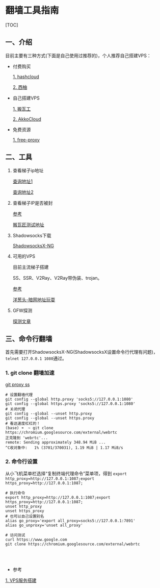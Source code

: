 # 翻墙工具指南

[TOC]

## 一、介绍

​	目前主要有三种方式(下面是自己使用过推荐的)，个人推荐自己搭建VPS：

- 付费购买

  [1. hashcloud](https://hashcloud.one/#/login)

  [2. 西柚](https://xiyou360.net/)

- 自己搭建VPS

  [1. 搬瓦工](https://bwh88.net/)

  [2. AkkoCloud](https://www.akkocloud.com/index.php)

- 免费资源

  [1. free-proxy](http://free-proxy.cz/en/)

## 二、工具

1. 查看梯子ip地址

   [查询地址1](https://www.expressvpn.com/what-is-my-ip)

   [查询地址2](https://www.myip.com/)

2. 查看梯子IP是否被封

   [参考](https://www.vps234.com/ipchecker/)

   [搬瓦匠测试地址](http://ping.pe)

3. Shadowsocks下载

   [ShadowsocksX-NG](https://github.com/shadowsocks/ShadowsocksX-NG)

4. 可用的VPS

   目前主流梯子搭建

   SS、SSR、V2Ray、V2Ray带伪装、trojan。

   [参考](https://tlanyan.me/recovery-blocked-ip/)

   [洋葱头-暗网地址玩耍](https://ssrshare.github.io/2020/08/01/darkweb-62/)

5. GFW探测

   [探测文章](https://www.zkii.net/system/safe/2798.html/3/)

## 三、命令行翻墙

首先需要打开ShadowsocksX-NG(ShadowsocksX设置命令行代理有问题)， `telnet 127.0.0.1 1080`通过。

### 1. git clone 翻墙加速

[git proxy ss]( https://my.oschina.net/yhcocacoder/blog/1790718) 

```shell
# 设置翻墙代理
git config --global http.proxy 'socks5://127.0.0.1:1080'
git config --global https.proxy 'socks5://127.0.0.1:1080'
# 关闭代理
git config --global --unset http.proxy
git config --global --unset https.proxy
# 看这速度杠杠的！
(base) ➜  ~ git clone https://chromium.googlesource.com/external/webrtc
正克隆到 'webrtc'...
remote: Sending approximately 348.94 MiB ...
^C收对象中:   1% (3701/370031), 1.19 MiB | 1.17 MiB/s
```

### 2. 命令行设置

从小飞机菜单栏选择“复制终端代理命令”菜单项，得到 `export http_proxy=http://127.0.0.1:1087;export https_proxy=http://127.0.0.1:1087;`

```shell
# 执行命令
export http_proxy=http://127.0.0.1:1087;export https_proxy=http://127.0.0.1:1087;
unset http_proxy
unset https_proxy
# 也可以自己设置别名
alias go_proxy='export all_proxy=socks5://127.0.0.1:7891'
alias go_unproxy='unset all_proxy'

# 访问测试
curl https://www.google.com
git clone https://chromium.googlesource.com/external/webrtc

```



<br><br>

- 参考

 [1. VPS服务搭建](VPS服务搭建.md)